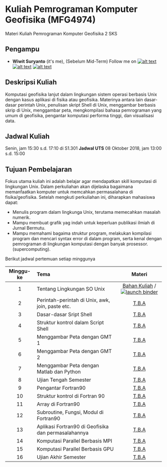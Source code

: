# Kuliah Pemrograman Komputer Geofisika (MFG4974)
Materi Kuliah Pemrograman Komputer Geofisika 2 SKS

[1.1]: http://i.imgur.com/tXSoThF.png (twitter icon with padding)
[2.1]: http://i.imgur.com/P3YfQoD.png (facebook icon with padding)
[3.1]: http://i.imgur.com/yCsTjba.png (google plus icon with padding)
[4.1]: http://i.imgur.com/YckIOms.png (tumblr icon with padding)
[5.1]: http://i.imgur.com/1AGmwO3.png (dribbble icon with padding)
[6.1]: http://i.imgur.com/0o48UoR.png (github icon with padding)

## Pengampu
- **Wiwit Suryanto** (it's me), (Sebelum Mid-Term)
Follow me on [![alt text][1.1]][1] [![alt text][2.1]][2] [![alt text][6.1]][6]

## Deskripsi Kuliah
Komputasi geofisika lanjut dalam lingkungan sistem operasi berbasis Unix dengan kasus aplikasi di fisika atau geofisika. Materinya antara lain dasar-dasar perintah Unix, penulisan skript Shell di Unix, menggambar berbasis skrip di Unix, menggambar peta, mengkompilasi bahasa pemrograman yang umum di geofisika, pengantar komputasi performa tinggi, dan visualisasi data.
## Jadwal Kuliah
Senin, jam 15:30 s.d. 17:10 di S1.301
**Jadwal UTS** 08 Oktober 2018, jam 13:00 s.d. 15:00
## Tujuan Pembelajaran
Fokus utama kuliah ini adalah belajar agar mendapatkan skill komputasi di lingkungan Unix. Dalam perkuliahan akan dijelaska bagaimana memanfaatkan komputer untuk memcahkan permasalahana di fisika/geofisika. Setelah mengkuti perkuliahan ini, diharapkan mahasiswa dapat:
- Menulis program dalam lingkunga Unix, terutama memecahkan masalah numerik.
- Mampu membuat grafik yag indah untuk keperluan publikasi ilmiah di Jurnal Bermutu.
- Mampu memahami bagaima struktur program, melakukan kompilasi program dan mencari syntax error di dalam program, serta kenal dengan pemrograman di lingkungan komputasi dengan banyak prosessor. (supercomputing). 

Berikut jadwal pertemuan setiap minggunya

| Minggu-ke | Tema                                 | Materi |
|:------:|:-------------------------------------|:-------:|
| 1     | Tentang Lingkungan SO Unix | [Bahan Kuliah](http://nbviewer.ipython.org/github/maswiet/Kuliah_Gelombang/Minggu_1_Osilasi.ipynb) / [![launch binder](https://mybinder.org/badge.svg)](https://mybinder.org/v2/gh/#) |
| 2     | Perintah-perintah di Unix, awk, join, paste etc. | [T.B.A](#) |
| 3     | Dasar-dasar Sript Shell | [T.B.A](#) |
| 4     | Struktur kontrol dalam Script Shell | [T.B.A](#) |
| 5     | Menggambar Peta dengan GMT 1 | [T.B.A](#) |
| 6     | Menggambar Peta dengan GMT 2 | [T.B.A](#) |
| 7     | Menggambar Peta dengan Matlab dan Python | [T.B.A](#) |
| 8     | Ujian Tengah Semester | [T.B.A](#) |
| 9     | Pengantar Fortran90 | [T.B.A](#) |
| 10     | Struktur kontrol di Fortran 90 | [T.B.A](#) |
| 11    | Array di Fortran90 | [T.B.A](#) |
| 12     | Subroutine, Fungsi, Modul di Fortran90 | [T.B.A](#) |
| 13     | Aplikasi Fortran90 di Geofisika dan permasalahannya | [T.B.A](#) |
| 14     | Komputasi Parallel Berbasis MPI | [T.B.A](#) |
| 15     | Komputasi Parallel Berbasis GPU | [T.B.A](#) |
| 16     | Ujian Akhir Semester | [T.B.A](#) |



 [1]: http://www.twitter.com/maswiet
 [2]: http://www.facebook.com/mas.wiet.52
 [3]: https://plus.google.com/#
 [4]: http://#
 [5]: http://dribbble.com/#
 [6]: http://www.github.com/maswiet
